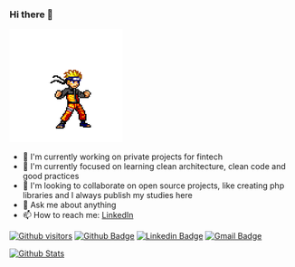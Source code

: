 ### Hi there 👋

<img src="https://github.com/guil95/guil95/blob/master/naruto.gif">

- 🔭 I'm currently working on private projects for fintech 
- 🌱 I'm currently focused on learning clean architecture, clean code and good practices
- 👯 I'm looking to collaborate on open source projects, like creating php libraries and I always publish my studies here
- 💬 Ask me about anything
- 📫 How to reach me: [LinkedIn](https://www.linkedin.com/in/guilhermehrodrigues/)

[![Github visitors](https://visitor-badge.glitch.me/badge?page_id=guil95.visitor-badge)](https://github.com/guil95)
[![Github Badge](https://img.shields.io/badge/-Github-000?style=flat-square&logo=Github&logoColor=white&link=https://github.com/guil95)](https://github.com/guil95)
[![Linkedin Badge](https://img.shields.io/badge/-LinkedIn-blue?style=flat-square&logo=Linkedin&logoColor=white&link=https://www.linkedin.com/in/guilhermehrodrigues/)](https://www.linkedin.com/in/guilhermehrodrigues)
[![Gmail Badge](https://img.shields.io/badge/-Gmail-c14438?style=flat-square&logo=Gmail&logoColor=white&link=mailto:guilhermerodriguestb@gmail.com)](mailto:guilhermerodriguestb@gmail.com)

[![Github Stats](https://github-readme-stats.vercel.app/api?username=guil95&hide=[%22issues%22,%22prs%22,%22contribs%22]&show_icons=true&theme=default)](https://github.com/guil95)
